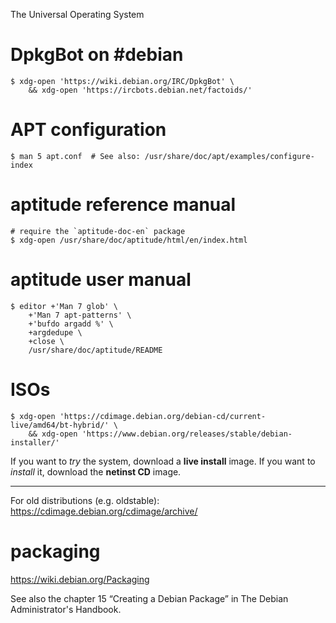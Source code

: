 The Universal Operating System

# DpkgBot on #debian

    $ xdg-open 'https://wiki.debian.org/IRC/DpkgBot' \
        && xdg-open 'https://ircbots.debian.net/factoids/'

# APT configuration

    $ man 5 apt.conf  # See also: /usr/share/doc/apt/examples/configure-index

# aptitude reference manual

    # require the `aptitude-doc-en` package
    $ xdg-open /usr/share/doc/aptitude/html/en/index.html

# aptitude user manual

    $ editor +'Man 7 glob' \
        +'Man 7 apt-patterns' \
        +'bufdo argadd %' \
        +argdedupe \
        +close \
        /usr/share/doc/aptitude/README

# ISOs

    $ xdg-open 'https://cdimage.debian.org/debian-cd/current-live/amd64/bt-hybrid/' \
        && xdg-open 'https://www.debian.org/releases/stable/debian-installer/'

If you want to *try* the system, download a **live install** image.
If you want to *install* it, download the **netinst CD** image.

---

For old distributions (e.g. oldstable): <https://cdimage.debian.org/cdimage/archive/>

# packaging

<https://wiki.debian.org/Packaging>

See  also  the  chapter  15  “Creating  a  Debian  Package”  in  The  Debian
Administrator's Handbook.
